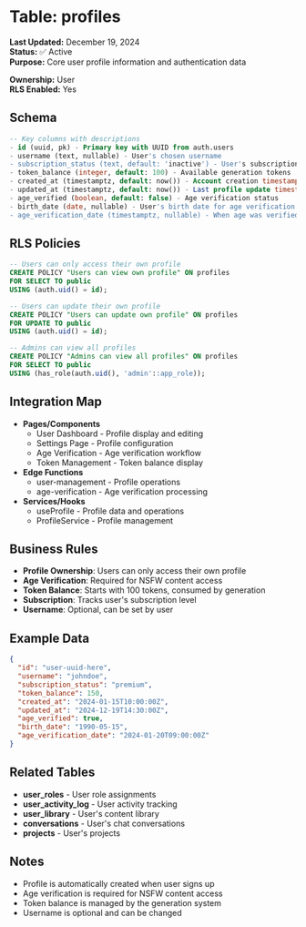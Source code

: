 # Table: profiles

**Last Updated:** December 19, 2024  
**Status:** ✅ Active  
**Purpose:** Core user profile information and authentication data

**Ownership:** User  
**RLS Enabled:** Yes

## **Schema**
```sql
-- Key columns with descriptions
- id (uuid, pk) - Primary key with UUID from auth.users
- username (text, nullable) - User's chosen username
- subscription_status (text, default: 'inactive') - User's subscription level
- token_balance (integer, default: 100) - Available generation tokens
- created_at (timestamptz, default: now()) - Account creation timestamp
- updated_at (timestamptz, default: now()) - Last profile update timestamp
- age_verified (boolean, default: false) - Age verification status
- birth_date (date, nullable) - User's birth date for age verification
- age_verification_date (timestamptz, nullable) - When age was verified
```

## **RLS Policies**
```sql
-- Users can only access their own profile
CREATE POLICY "Users can view own profile" ON profiles
FOR SELECT TO public
USING (auth.uid() = id);

-- Users can update their own profile
CREATE POLICY "Users can update own profile" ON profiles
FOR UPDATE TO public
USING (auth.uid() = id);

-- Admins can view all profiles
CREATE POLICY "Admins can view all profiles" ON profiles
FOR SELECT TO public
USING (has_role(auth.uid(), 'admin'::app_role));
```

## **Integration Map**
- **Pages/Components**
  - User Dashboard - Profile display and editing
  - Settings Page - Profile configuration
  - Age Verification - Age verification workflow
  - Token Management - Token balance display
- **Edge Functions**
  - user-management - Profile operations
  - age-verification - Age verification processing
- **Services/Hooks**
  - useProfile - Profile data and operations
  - ProfileService - Profile management

## **Business Rules**
- **Profile Ownership**: Users can only access their own profile
- **Age Verification**: Required for NSFW content access
- **Token Balance**: Starts with 100 tokens, consumed by generation
- **Subscription**: Tracks user's subscription level
- **Username**: Optional, can be set by user

## **Example Data**
```json
{
  "id": "user-uuid-here",
  "username": "johndoe",
  "subscription_status": "premium",
  "token_balance": 150,
  "created_at": "2024-01-15T10:00:00Z",
  "updated_at": "2024-12-19T14:30:00Z",
  "age_verified": true,
  "birth_date": "1990-05-15",
  "age_verification_date": "2024-01-20T09:00:00Z"
}
```

## **Related Tables**
- **user_roles** - User role assignments
- **user_activity_log** - User activity tracking
- **user_library** - User's content library
- **conversations** - User's chat conversations
- **projects** - User's projects

## **Notes**
- Profile is automatically created when user signs up
- Age verification is required for NSFW content access
- Token balance is managed by the generation system
- Username is optional and can be changed
